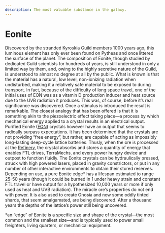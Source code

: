 ```yaml
---
description: The most valuable substance in the galaxy.
---
```


# Eonite

Discovered by the stranded Kyroskia Guild members 1000 years ago, this luminous element has only ever been found on Pytheas and once littered the surface of the planet. The composition of Eonite, though studied by dedicated Guild scientists for hundreds of years, is still understood in only a limited way by them, and, owing to the highly secretive nature of the Guild, is understood to almost no degree at all by the public. What is known is that the material has a natural, low level, non-ionizing radiation when undisturbed, making it a relatively safe material to be exposed to during transport. In fact, because of the difficulty of long space travel, one of the initial uses of EON was as a vitamin D production inducer and heat source due to the UVB radiation it produces. This was, of course, before it’s real significance was discovered. Once a stimulus is introduced the result is remarkable. The closest analogy that has been offered is that it is something akin to the piezoelectric effect taking place—a process by which mechanical energy applied to a crystal results in an electrical output. Purified Eonite ([EON](broken-reference)) crystals however have an output that seems to radically surpass expectations. It has been determined that the crystals are not providing “free energy”, but rather, are capable of acting as impossibly long-lasting deep-cycle lattice batteries. Thusly, when the ore is processed at the [Refinery](../imperial-guild/pylon-the-refinery.md), the crystal absorbs and stores a quantity of energy that enables FTL drives, TerraMechs, and every power hungry device and outpost to function fluidly. The Eonite crystals can be hydraulically pressed, struck with high powered lasers, placed in gravity constrictors, or put in any number of other interactive environments to obtain their stored reserves. Depending on use, a pure Eonite edge\* has a lifespan estimated to range 25-50 years (though it could be burned in 1 under heavy strain and constant FTL travel or have output for a hypothesized 10,000 years or more if only used as heat and UVB radiation). The miracle ore’s properties do not end with power. It is also used to create Onosia and now some oddly tinted shards, that seem amalgamated, are being discovered. After a thousand years the depths of the lattice’s power still being uncovered. &#x20;

\*an “edge” of Eonite is a specific size and shape of the crystal—the most common and the smallest size—and is typically used to power small freighters, living quarters, or mechanical equipment.
